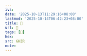```yaml
---
ivs:
date: '2025-10-13T11:29:16+08:00'
lastmod: '2025-10-14T06:42:23+08:00'
title: 󰠴
url: 󰠴
tags: [𢪒]
hex: 
src: GHZR
note:
---
```

